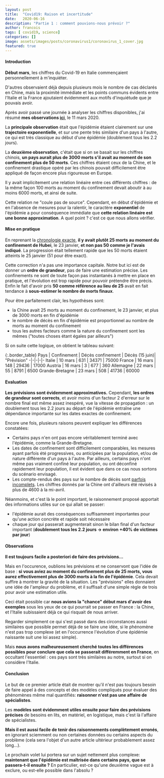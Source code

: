 ```yaml
---
layout:	post
title:	"Covid19: Raison et incertitude"
date:	2020-06-16
description: "Partie 1 : comment pouvions-nous prévoir ?"
author: francois
tags: [ covid19, science]
categories: []
image: assets/images/posts/coronavirus1/coronavirus_1_cover.jpg
featured: true
---
```


#### Introduction
**Début mars**, les chiffres du Covid-19 en Italie commençaient personnellement à m'inquiéter.

D'autres observaient déjà depuis plusieurs mois le nombre de cas déclarés en Chine, mais la proximité immédiate et les points communs évidents entre l'Italie et la France ajoutaient évidemment aux motifs d'inquiétude que je pouvais avoir.

Après avoir passé une journée à analyser les chiffres disponibles, j'ai résumé **mes observations [ici](/comment-arreter-le-coronavirus)**, le 11 mars 2020.

La **principale observation** était que l'épidémie étaient clairement sur une **trajectoire exponentielle**, et sur une pente très similaire d'un pays à l'autre, ce qui est très classique au début d'une épidémie (doublement tous les 2.2 jours).

La **deuxième observation**, c'était que si on se basait sur les chiffres chinois, **un pays aurait plus de 3000 morts s'il avait au moment de son confinement plus de 50 morts**. Ces chiffres étaient ceux de la Chine, et le confinement drastique opéré par les chinois pouvait difficilement être appliqué de façon encore plus rigoureuse en Europe.

Il y avait implicitement une relation linéaire entre ces différents chiffres : de la même façon 100 morts au moment du confinement devait aboutir à au moins 6000 morts, et ainsi de suite.

Cette relation ne "coule pas de source". Cependant, en début d'épidémie et en l'absence de mesures pour la ralentir, le caractère **exponentiel** de l'épidémie a pour conséquence immédiate que **cette relation linéaire est une bonne approximation**. A quel point ? c'est ce que nous allons vérifier.

#### Mise en pratique
En reprenant la [chronologie exacte](https://en.wikipedia.org/wiki/COVID-19_pandemic_in_mainland_China), **il y avait plutôt 25 morts au moment du confinement de Hubei**, le 23 janvier, **et non pas 50 comme je l'avais indiqué**. La progression était tellement rapide que les 50 morts étaient atteints le 25 janvier (51 pour être exact).
 
Cette correction n'a pas une importance capitale. Notre but ici est de donner un **ordre de grandeur**, pas de faire une estimation précise. Les confinements ne sont de toute façon pas instantanés à mettre en place en pratique, et l'évolution est trop rapide pour pouvoir prétendre être précis. Enfin le fait d'avoir pris **50 comme référence au lieu de 25** avait en fait tendance à **sous-estimer le nombre de morts finaux**.

Pour être parfaitement clair, les hypothèses sont:
 - la Chine avait 25 morts au moment du confinement, le 23 janvier, et plus de 3000 morts en fin d'épidémie
 - le nombre de décès en fin d'épidémie est proportionnel au nombre de morts au moment du confinement
 - tous les autres facteurs comme la nature du confinement sont les mêmes ("toutes choses étant égales par ailleurs")
 
Si on suite cette logique, on obtient le tableau suivant:

{:.border_table}
Pays | Confinement | Décès confinement | Décès (15 juin)| "Prévision"
-|-|-|-|-
Italie          | 10 mars | 631  | 34371 | 75000
France          | 16 mars | 148  | 29436 | 17000
Austria         | 16 mars |  3   | 677   | 360
Allemagne       | 22 mars | 55   | 8791  | 6500
Grande-Bretagne | 23 mars | 508  | 41736 | 60000

#### Evaluation
**Les prévisions sont évidemment approximatives.**
Cependant, **les ordres de grandeur sont corrects**, et avoir moins d'un facteur 2 d'erreur sur le nombre final est même assez inespéré, vue la vitesse de propagation : un doublement tous les 2.2 jours au départ de l'épidémie entraîne une dépendance importante sur les dates exactes de confinement.

Encore une fois, plusieurs raisons peuvent expliquer les différences constatées:
- Certains pays n'en ont pas encore véritablement terminé avec l'épidémie, comme la Grande-Bretagne.
- Les dates de confinement sont difficilement comparables, les mesures ayant parfois été progressives, ou anticipées par la population, et/ou de nature différente d'un pays à l'autre. Par ailleurs, certains pays n'ont même pas vraiment confiné leur population, ou ont déconfiné rapidement leur population, il est évident que dans ce cas nous sortons du scénario envisagé.  
- Les compte-rendus des pays sur le nombre de décès sont [parfois incomplets](https://twitter.com/jburnmurdoch/status/1270735561247133696?s=20). Les chiffres donnés par la Chine ont d'ailleurs été révisés à plus de 4600 à la mi-avril. 
 
Néanmoins, et c'est là le point important, le raisonnement proposé apportait des informations utiles sur ce qui allait se passer:
- l'épidémie aurait des conséquences suffisamment importantes pour qu'une action concrète et rapide soit nécessaire
- chaque jour qui passerait augmenterait sinon le bilan final d'un facteur important (**doublement tous les 2.2 jours -> environ +40% de victimes par jour**)


#### Observations
**Il est toujours facile a posteriori de faire des prévisions...** 

Mais en l'occurence, oublions les prévisions et ne conservont que l'idée de base : **si vous aviez au moment du confinement plus de 25 morts, vous aurez effectivement plus de 3000 morts à la fin de l'épidémie**. Cela devait suffire à montrer la gravité de la situation. Les "prévisions" elles donnaient une idée de l'ampleur du problème, et il suffisait d'une simple règle de trois pour avoir une estimation utile. 

Ceci était possible car **nous avions la "chance" début mars d'avoir des exemples** sous les yeux de ce qui pourrait se passer en France : la Chine, et l'Italie subissaient déjà ce qui risquait de nous arriver.

Regarder simplement ce qui s'est passé dans des circonstances aussi similaires que possible permet déjà de se faire une idée, si le phénomène n'est pas trop complexe (et en l'occurrence l'évolution d'une épidémie naissante suit une loi assez simple).

Mais **nous avons malheureusement cherché toutes les différences possibles pour conclure que cela se passerait différemment en France**, en occultant l'essentiel : ces pays sont très similaires au notre, surtout si on considère l'Italie.


####  Conclusion
Le but de ce premier article était de montrer qu'il n'est pas toujours besoin de faire appel à des concepts et des modèles compliqués pour évaluer des phénomènes même mal quantifiés: **raisonner n'est pas une affaire de spécialistes**.

Les **modèles sont évidemment utiles ensuite pour faire des prévisions précises** de besoins en lits, en matériel, en logistique, mais c'est là l'affaire de spécialistes.

**Mais il est aussi facile de tenir des raisonnements complètement erronés**, en ignorant sciemment ou non certaines données ou certains aspects du problème (cela sera l'objet d'un autre article ultérieur probablement assez long...).

Le prochain volet lui portera sur un sujet nettement plus complexe: **maintenant que l'épidémie est maîtrisée dans certains pays, que se passera-t-il ensuite ?** En particulier, est-ce qu'une deuxième vague est à exclure, ou est-elle possible dans l'absolu ?

 